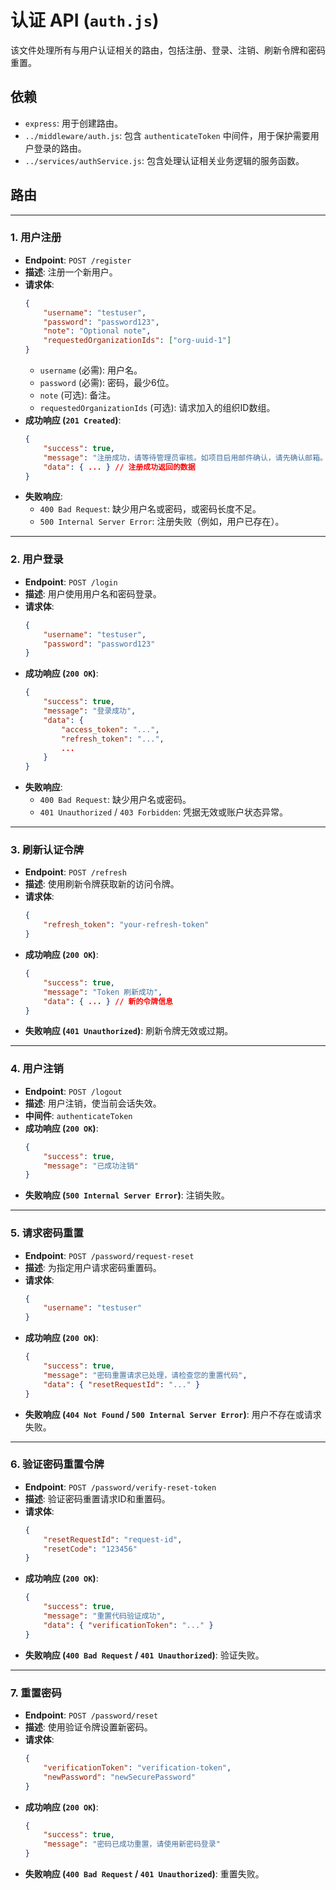 # 认证 API (`auth.js`)

该文件处理所有与用户认证相关的路由，包括注册、登录、注销、刷新令牌和密码重置。

## 依赖

- `express`: 用于创建路由。
- `../middleware/auth.js`: 包含 `authenticateToken` 中间件，用于保护需要用户登录的路由。
- `../services/authService.js`: 包含处理认证相关业务逻辑的服务函数。

## 路由

---

### 1. 用户注册

- **Endpoint**: `POST /register`
- **描述**: 注册一个新用户。
- **请求体**:
  ```json
  {
      "username": "testuser",
      "password": "password123",
      "note": "Optional note",
      "requestedOrganizationIds": ["org-uuid-1"]
  }
  ```
  - `username` (必需): 用户名。
  - `password` (必需): 密码，最少6位。
  - `note` (可选): 备注。
  - `requestedOrganizationIds` (可选): 请求加入的组织ID数组。
- **成功响应 (`201 Created`)**:
  ```json
  {
      "success": true,
      "message": "注册成功，请等待管理员审核。如项目启用邮件确认，请先确认邮箱。",
      "data": { ... } // 注册成功返回的数据
  }
  ```
- **失败响应**:
    - `400 Bad Request`: 缺少用户名或密码，或密码长度不足。
    - `500 Internal Server Error`: 注册失败（例如，用户已存在）。

---

### 2. 用户登录

- **Endpoint**: `POST /login`
- **描述**: 用户使用用户名和密码登录。
- **请求体**:
  ```json
  {
      "username": "testuser",
      "password": "password123"
  }
  ```
- **成功响应 (`200 OK`)**:
  ```json
  {
      "success": true,
      "message": "登录成功",
      "data": { 
          "access_token": "...", 
          "refresh_token": "...",
          ...
      }
  }
  ```
- **失败响应**:
    - `400 Bad Request`: 缺少用户名或密码。
    - `401 Unauthorized` / `403 Forbidden`: 凭据无效或账户状态异常。

---

### 3. 刷新认证令牌

- **Endpoint**: `POST /refresh`
- **描述**: 使用刷新令牌获取新的访问令牌。
- **请求体**:
  ```json
  {
      "refresh_token": "your-refresh-token"
  }
  ```
- **成功响应 (`200 OK`)**:
  ```json
  {
      "success": true,
      "message": "Token 刷新成功",
      "data": { ... } // 新的令牌信息
  }
  ```
- **失败响应 (`401 Unauthorized`)**: 刷新令牌无效或过期。

---

### 4. 用户注销

- **Endpoint**: `POST /logout`
- **描述**: 用户注销，使当前会话失效。
- **中间件**: `authenticateToken`
- **成功响应 (`200 OK`)**:
  ```json
  {
      "success": true,
      "message": "已成功注销"
  }
  ```
- **失败响应 (`500 Internal Server Error`)**: 注销失败。

---

### 5. 请求密码重置

- **Endpoint**: `POST /password/request-reset`
- **描述**: 为指定用户请求密码重置码。
- **请求体**:
  ```json
  {
      "username": "testuser"
  }
  ```
- **成功响应 (`200 OK`)**:
  ```json
  {
      "success": true,
      "message": "密码重置请求已处理，请检查您的重置代码",
      "data": { "resetRequestId": "..." }
  }
  ```
- **失败响应 (`404 Not Found` / `500 Internal Server Error`)**: 用户不存在或请求失败。

---

### 6. 验证密码重置令牌

- **Endpoint**: `POST /password/verify-reset-token`
- **描述**: 验证密码重置请求ID和重置码。
- **请求体**:
  ```json
  {
      "resetRequestId": "request-id",
      "resetCode": "123456"
  }
  ```
- **成功响应 (`200 OK`)**:
  ```json
  {
      "success": true,
      "message": "重置代码验证成功",
      "data": { "verificationToken": "..." }
  }
  ```
- **失败响应 (`400 Bad Request` / `401 Unauthorized`)**: 验证失败。

---

### 7. 重置密码

- **Endpoint**: `POST /password/reset`
- **描述**: 使用验证令牌设置新密码。
- **请求体**:
  ```json
  {
      "verificationToken": "verification-token",
      "newPassword": "newSecurePassword"
  }
  ```
- **成功响应 (`200 OK`)**:
  ```json
  {
      "success": true,
      "message": "密码已成功重置，请使用新密码登录"
  }
  ```
- **失败响应 (`400 Bad Request` / `401 Unauthorized`)**: 重置失败。
